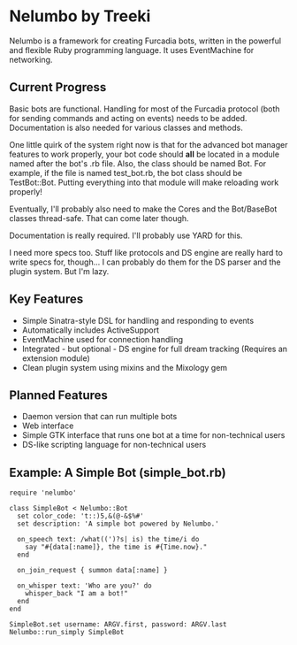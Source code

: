 Nelumbo by Treeki
=================

Nelumbo is a framework for creating Furcadia bots, written in the powerful and
flexible Ruby programming language. It uses EventMachine for networking.

## Current Progress
Basic bots are functional. Handling for most of the Furcadia protocol (both for
sending commands and acting on events) needs to be added. Documentation is also
needed for various classes and methods.

One little quirk of the system right now is that for the advanced bot manager
features to work properly, your bot code should **all** be located in a module
named after the bot's .rb file. Also, the class should be named Bot.
For example, if the file is named test\_bot.rb, the bot class should be
TestBot::Bot. Putting everything into that module will make reloading work
properly!

Eventually, I'll probably also need to make the Cores and the Bot/BaseBot
classes thread-safe. That can come later though.

Documentation is really required. I'll probably use YARD for this.

I need more specs too. Stuff like protocols and DS engine are really hard to
write specs for, though... I can probably do them for the DS parser and the
plugin system. But I'm lazy.

## Key Features
- Simple Sinatra-style DSL for handling and responding to events
- Automatically includes ActiveSupport
- EventMachine used for connection handling
- Integrated - but optional - DS engine for full dream tracking (Requires
  an extension module)
- Clean plugin system using mixins and the Mixology gem

## Planned Features
- Daemon version that can run multiple bots
- Web interface
- Simple GTK interface that runs one bot at a time for non-technical users
- DS-like scripting language for non-technical users

## Example: A Simple Bot (simple\_bot.rb)
    require 'nelumbo'

    class SimpleBot < Nelumbo::Bot
      set color_code: 't::)5,&(@-&$%#'
      set description: 'A simple bot powered by Nelumbo.'

      on_speech text: /what((')?s| is) the time/i do
        say "#{data[:name]}, the time is #{Time.now}."
      end

      on_join_request { summon data[:name] }

      on_whisper text: 'Who are you?' do
        whisper_back "I am a bot!"
      end
    end

    SimpleBot.set username: ARGV.first, password: ARGV.last
    Nelumbo::run_simply SimpleBot

